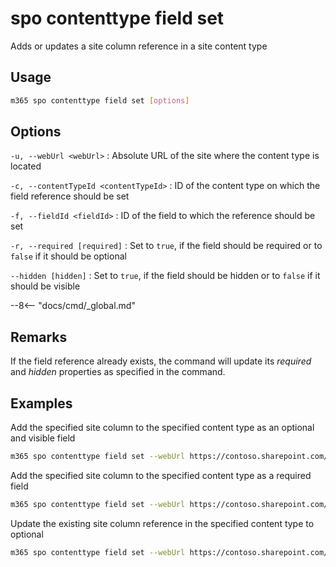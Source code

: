 # spo contenttype field set

Adds or updates a site column reference in a site content type

## Usage

```sh
m365 spo contenttype field set [options]
```

## Options

`-u, --webUrl <webUrl>`
: Absolute URL of the site where the content type is located

`-c, --contentTypeId <contentTypeId>`
: ID of the content type on which the field reference should be set

`-f, --fieldId <fieldId>`
: ID of the field to which the reference should be set

`-r, --required [required]`
: Set to `true`, if the field should be required or to `false` if it should be optional

`--hidden [hidden]`
: Set to `true`, if the field should be hidden or to `false` if it should be visible

--8<-- "docs/cmd/_global.md"

## Remarks

If the field reference already exists, the command will update its _required_ and _hidden_ properties as specified in the command.

## Examples

Add the specified site column to the specified content type as an optional and visible field

```sh
m365 spo contenttype field set --webUrl https://contoso.sharepoint.com/sites/portal --contentTypeId 0x01007926A45D687BA842B947286090B8F67D --fieldId ebe7e498-44ff-43da-a7e5-99b444f656a5
```

Add the specified site column to the specified content type as a required field

```sh
m365 spo contenttype field set --webUrl https://contoso.sharepoint.com/sites/portal --contentTypeId 0x01007926A45D687BA842B947286090B8F67D --fieldId ebe7e498-44ff-43da-a7e5-99b444f656a5 --required true
```

Update the existing site column reference in the specified content type to optional

```sh
m365 spo contenttype field set --webUrl https://contoso.sharepoint.com/sites/portal --contentTypeId 0x01007926A45D687BA842B947286090B8F67D --fieldId ebe7e498-44ff-43da-a7e5-99b444f656a5 --required false
```